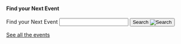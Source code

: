 <div class="search-feature">
    <h4>Find your Next Event</h4>
    <section aria-label="Search component">
    <form class="usa-search" role="search">
        <label class="usa-sr-only" for="search-field">Find your Next Event</label>
        <input class="usa-input" id="search-field" type="search" name="search" />
        <button class="usa-button" type="submit">
        <span class="usa-search__submit-text">Search </span
        ><img
            src="/assets/img/usa-icons-bg/search--white.svg"
            class="usa-search__submit-icon"
            alt="Search"
        />
        </button>
    </form>
    </section>
    <a href="">See all the events</a><span>
</div>